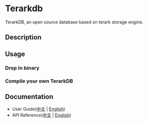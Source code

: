 # Terarkdb
TerarkDB, an open source database based on terark storage engine.

## Description


## Usage
### Drop in binary


### Compile your own TerarkDB


## Documentation
- User Guide([中文]() | [English]())
- API Reference([中文]() | [English]())
